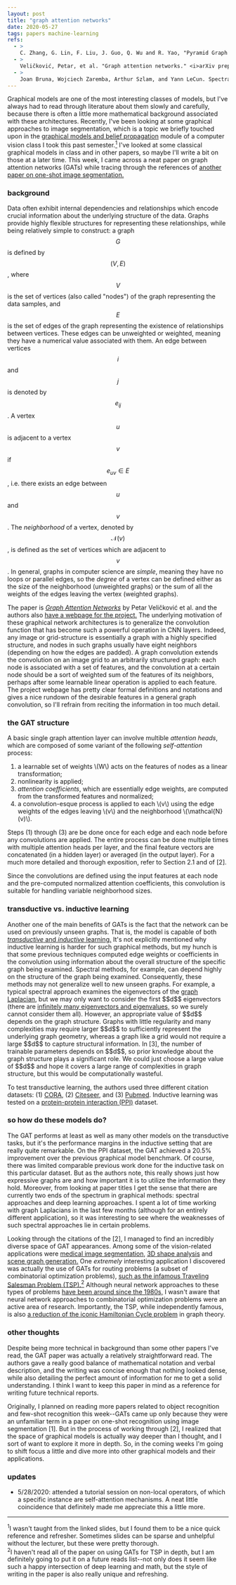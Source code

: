 ```yaml
---
layout: post
title: "graph attention networks"
date: 2020-05-27
tags: papers machine-learning
refs:
  - >
    C. Zhang, G. Lin, F. Liu, J. Guo, Q. Wu and R. Yao, "Pyramid Graph Networks With Connection Attentions for Region-Based One-Shot Semantic Segmentation," <i>2019 IEEE/CVF International Conference on Computer Vision (ICCV)</i>, Seoul, Korea (South), 2019, pp. 9586-9594, doi: 10.1109/ICCV.2019.00968.
  - >
    Veličković, Petar, et al. "Graph attention networks." <i>arXiv preprint arXiv:1710.10903</i> (2017).
  - >
    Joan Bruna, Wojciech Zaremba, Arthur Szlam, and Yann LeCun. Spectral networks and deep locally connected networks on graphs. In <i>Proceedings of the 2nd International Conference on Learning Representations</i>, 2013.
---
```


Graphical models are one of the most interesting classes of models, but I've always had to read through literature about them slowly and carefully, because there is often a little more mathematical background associated with these architectures. Recently, I've been looking at some graphical approaches to image segmentation, which is a topic we briefly touched upon in the <a href="http://mlg.eng.cam.ac.uk/zoubin/talks/lect2gm.pdf">graphical models and belief propagation</a> module of a computer vision class I took this past semester.<a href="#footnote1"><sup>1</sup></a> I've looked at some classical graphical models in class and in other papers, so maybe I'll write a bit on those at a later time. This week, I came across a neat paper on graph attention networks (GATs) while tracing through the references of <a href="http://openaccess.thecvf.com/content_ICCV_2019/papers/Zhang_Pyramid_Graph_Networks_With_Connection_Attentions_for_Region-Based_One-Shot_Semantic_ICCV_2019_paper.pdf">another paper on one-shot image segmentation.</a>

<!--excerpt-->

<h3>background</h3>

Data often exhibit internal dependencies and relationships which encode crucial information about the underlying structure of the data. Graphs provide highly flexible structures for representing these relationships, while being relatively simple to construct: a graph $$G$$ is defined by $$(V,E)$$, where $$V$$ is the set of vertices (also called "nodes") of the graph representing the data samples, and $$E$$ is the set of edges of the graph representing the existence of relationships between vertices. These edges can be unweighted or weighted, meaning they have a numerical value associated with them. An edge between vertices $$i$$ and $$j$$ is denoted by $$e_{ij}$$. A vertex $$u$$ is adjacent to a vertex $$v$$ if $$e_{uv} \in E$$, i.e. there exists an edge between $$u$$ and $$v$$. The <i>neighborhood</i> of a vertex, denoted by $$\mathcal{N}(v)$$, is defined as the set of vertices which are adjacent to $$v$$. In general, graphs in computer science are <i>simple</i>, meaning they have no loops or parallel edges, so the <i>degree</i> of a vertex can be defined either as the size of the neighborhood (unweighted graphs) or the sum of all the weights of the edges leaving the vertex (weighted graphs).

The paper is <i><a href="https://arxiv.org/pdf/1710.10903.pdf">Graph Attention Networks</a></i> by Petar Veli&#269;kovi&#263; et al. and the authors also <a href="https://petar-v.com/GAT/">have a webpage for the project.</a> The underlying motivation of these graphical network architectures is to generalize the convolution function that has become such a powerful operation in CNN layers. Indeed, any image or grid-structure is essentially a graph with a highly specified structure, and nodes in such graphs usually have eight neighbors (depending on how the edges are padded). A graph convolution extends the convolution on an image grid to an arbitrarily structured graph: each node is associated with a set of features, and the convolution at a certain node should be a sort of weighted sum of the features of its neighbors, perhaps after some learnable linear operation is applied to each feature. The project webpage has pretty clear formal definitions and notations and gives a nice rundown of the desirable features in a general graph convolution, so I'll refrain from reciting the information in too much detail.

<h3>the GAT structure</h3>

A basic single graph attention layer can involve multible <i>attention heads</i>, which are composed of some variant of the following <i>self-attention</i> process:
<ol>
<li>a learnable set of weights \(W\) acts on the features of nodes as a linear transformation;</li>
<li>nonlinearity is applied;</li>
<li><i>attention coefficients</i>, which are essentially edge weights, are computed from the transformed features and normalized;</li>
<li>a convolution-esque process is applied to each \(v\) using the edge weights of the edges leaving \(v\) and the neighborhood \(\mathcal{N}(v)\).</li>
</ol>

Steps (1) through (3) are be done once for each edge and each node before any convolutions are applied. The entire process can be done multiple times with multiple attention heads per layer, and the final feature vectors are concatenated (in a hidden layer) or averaged (in the output layer). For a much more detailed and thorough exposition, refer to Section 2.1 and of [2].

Since the convolutions are defined using the input features at each node and the pre-computed normalized attention coefficients, this convolution is suitable for handling variable neighborhood sizes.

<h3>transductive vs. inductive learning</h3>
Another one of the main benefits of GATs is the fact that the network can be used on previously unseen graphs. That is, the model is capable of both <a href="https://arxiv.org/pdf/1301.7375.pdf"><i>transductive</i> and <i>inductive</i> learning.</a> It's not explicitly mentioned why inductive learning is harder for such graphical methods, but my hunch is that some previous techniques computed edge weights or coefficients in the convolution using information about the overall structure of the specific graph being examined. Spectral methods, for example, can depend highly on the structure of the graph being examined. Consequently, these methods may not generalize well to new unseen graphs. For example, a typical spectral approach examines the eigenvectors of the <a href="https://bit.ly/3gsTyxP">graph Laplacian</a>, but we may only want to consider the first $$d$$ eigenvectors (there are <a href="https://www.math.ucdavis.edu/~saito/data/graphlap/merris-graphlap-eigvecs.pdf">infinitely many eigenvectors and eigenvalues,</a> so we surely cannot consider them all). However, an appropriate value of $$d$$ depends on the graph structure. Graphs with little regularity and many complexities may require larger $$d$$ to sufficiently represent the underlying graph geometry, whereas a graph like a grid would not require a large $$d$$ to capture structural information. In [3], the number of trainable parameters depends on $$d$$, so prior knowledge about the graph structure plays a significant role. We could just choose a large value of $$d$$ and hope it covers a large range of complexities in graph structure, but this would be computationally wasteful.

To test transductive learning, the authors used three different citation datasets: (1) <a href="https://relational.fit.cvut.cz/dataset/CORA">CORA</a>, (2) <a href="https://csxstatic.ist.psu.edu/downloads/data">Citeseer</a>, and (3) <a href="https://www.nlm.nih.gov/databases/download/pubmed_medline.html">Pubmed</a>. Inductive learning was tested on a <a href="http://snap.stanford.edu/ohmnet/">protein-protein interaction (PPI)</a> dataset.

<h3>so how do these models do?</h3>
The GAT performs at least as well as many other models on the transductive tasks, but it's the performance margins in the inductive setting that are really quite remarkable. On the PPI dataset, the GAT achieved a 20.5% improvement over the previous graphical model benchmark. Of course, there was limited comparable previous work done for the inductive task on this particular dataset. But as the authors note, this really shows just how expressive graphs are and how important it is to utilize the information they hold. Moreover, from looking at paper titles I get the sense that there are currently two ends of the spectrum in graphical methods: spectral approaches and deep learning approaches. I spent a lot of time working with graph Laplacians in the last few months (although for an entirely different application), so it was interesting to see where the weaknesses of such spectral approaches lie in certain problems.

Looking through the citations of the [2], I managed to find an incredibly diverse space of GAT appearances. Among some of the vision-related applications were <a href="https://openreview.net/forum?id=rkKvBAiiz">medical image segmentation,</a> <a href="https://dl.acm.org/doi/abs/10.1145/3326362">3D shape analysis</a> and <a href="http://openaccess.thecvf.com/content_ECCV_2018/html/Jianwei_Yang_Graph_R-CNN_for_ECCV_2018_paper.html">scene graph generation.</a> One <i>extremely</i> interesting application I discovered was actually the use of GATs for  routing problems (a subset of combinatorial optimization problems), <a href="https://arxiv.org/pdf/1803.08475.pdf">such as the infamous Traveling Salesman Problem (TSP).</a><a href="#footnote2"><sup>2</sup></a> Although neural network approaches to these types of problems <a href="http://genomics.princeton.edu/tank/pdf-publications/neural%20computation%20of%20decisions%20in%20optimization,%20Hopfiedl%20&%20Tank.pdf">have been around since the 1980s,</a> I wasn't aware that neural network approaches to combinatorial optimization problems were an active area of research. Importantly, the TSP, while independently famous, is also <a href="https://www8.cs.umu.se/kurser/TDBAfl/VT06/algorithms/BOOK/BOOK3/NODE107.HTM">a reduction of the iconic Hamiltonian Cycle problem</a> in graph theory.

<h3>other thoughts</h3>
Despite being more technical in background than some other papers I've read, the GAT paper was actually a relatively straightforward read. The authors gave a really good balance of mathematical notation and verbal description, and the writing was concise enough that nothing looked dense, while also detailing the perfect amount of information for me to get a solid understanding. I think I want to keep this paper in mind as a reference for writing future technical reports.

Originally, I planned on reading more papers related to object recognition and few-shot recognition this week--GATs came up only because they were an unfamiliar term in a paper on one-shot recognition using image segmentation [1]. But in the process of working through [2], I realized that the space of graphical models is actually way deeper than I thought, and I sort of want to explore it more in depth. So, in the coming weeks I'm going to shift focus a little and dive more into other graphical models and their applications.

<h3>updates</h3>
<ul>
  <li>5/28/2020: attended a tutorial session on non-local operators, of which a specific instance are self-attention mechanisms. A neat little coincidence that definitely made me appreciate this a little more.</li>
</ul>

<div class="footnotes">
<hr align="left" size="1">
<section id="footnote1"><sup>1</sup>I wasn't taught from the linked slides, but I found them to be a nice quick reference and refresher. Sometimes slides can be sparse and unhelpful without the lecturer, but these were pretty thorough.</section>

<section id="footnote2"><sup>2</sup>I haven't read all of the paper on using GATs for TSP in depth, but I am definitely going to put it on a future reads list--not only does it seem like such a happy intersection of deep learning and math, but the style of writing in the paper is also really unique and refreshing.</section>
</div>
